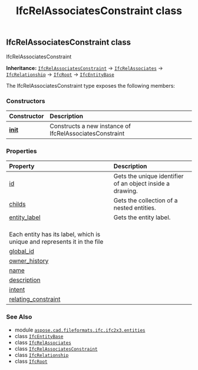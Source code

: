 ﻿---
title: IfcRelAssociatesConstraint class
second_title: Aspose.CAD for Python via .NET API References
description: 
type: docs
weight: 4510
url: /python-net/aspose.cad.fileformats.ifc.ifc2x3.entities/ifcrelassociatesconstraint/
is_root: false
---

## IfcRelAssociatesConstraint class

IfcRelAssociatesConstraint



**Inheritance:** [`IfcRelAssociatesConstraint`](/cad/python-net/aspose.cad.fileformats.ifc.ifc2x3.entities/ifcrelassociatesconstraint) → 
[`IfcRelAssociates`](/cad/python-net/aspose.cad.fileformats.ifc.ifc2x3.entities/ifcrelassociates) → 
[`IfcRelationship`](/cad/python-net/aspose.cad.fileformats.ifc.ifc2x3.entities/ifcrelationship) → 
[`IfcRoot`](/cad/python-net/aspose.cad.fileformats.ifc.ifc2x3.entities/ifcroot) → 
[`IfcEntityBase`](/cad/python-net/aspose.cad.fileformats.ifc/ifcentitybase)



The IfcRelAssociatesConstraint type exposes the following members:

### Constructors
| Constructor | Description |
| :- | :- |
| [__init__](/cad/python-net/aspose.cad.fileformats.ifc.ifc2x3.entities/ifcrelassociatesconstraint/__init__/#) | Constructs a new instance of IfcRelAssociatesConstraint |


### Properties
| Property | Description |
| :- | :- |
| [id](/cad/python-net/aspose.cad.fileformats.ifc.ifc2x3.entities/ifcrelassociatesconstraint/id) | Gets the unique identifier of an object inside a drawing. |
| [childs](/cad/python-net/aspose.cad.fileformats.ifc.ifc2x3.entities/ifcrelassociatesconstraint/childs) | Gets the collection of a nested entities. |
| [entity_label](/cad/python-net/aspose.cad.fileformats.ifc.ifc2x3.entities/ifcrelassociatesconstraint/entity_label) | Gets the entity label.<br/>Each entity has its label, which is unique and represents it in the file |
| [global_id](/cad/python-net/aspose.cad.fileformats.ifc.ifc2x3.entities/ifcrelassociatesconstraint/global_id) |  |
| [owner_history](/cad/python-net/aspose.cad.fileformats.ifc.ifc2x3.entities/ifcrelassociatesconstraint/owner_history) |  |
| [name](/cad/python-net/aspose.cad.fileformats.ifc.ifc2x3.entities/ifcrelassociatesconstraint/name) |  |
| [description](/cad/python-net/aspose.cad.fileformats.ifc.ifc2x3.entities/ifcrelassociatesconstraint/description) |  |
| [intent](/cad/python-net/aspose.cad.fileformats.ifc.ifc2x3.entities/ifcrelassociatesconstraint/intent) |  |
| [relating_constraint](/cad/python-net/aspose.cad.fileformats.ifc.ifc2x3.entities/ifcrelassociatesconstraint/relating_constraint) |  |



### See Also
* module [`aspose.cad.fileformats.ifc.ifc2x3.entities`](..)
* class [`IfcEntityBase`](/cad/python-net/aspose.cad.fileformats.ifc/ifcentitybase)
* class [`IfcRelAssociates`](/cad/python-net/aspose.cad.fileformats.ifc.ifc2x3.entities/ifcrelassociates)
* class [`IfcRelAssociatesConstraint`](/cad/python-net/aspose.cad.fileformats.ifc.ifc2x3.entities/ifcrelassociatesconstraint)
* class [`IfcRelationship`](/cad/python-net/aspose.cad.fileformats.ifc.ifc2x3.entities/ifcrelationship)
* class [`IfcRoot`](/cad/python-net/aspose.cad.fileformats.ifc.ifc2x3.entities/ifcroot)
